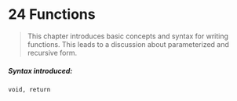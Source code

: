 # 24 Functions

>This chapter introduces basic concepts and syntax for writing functions. This leads to a discussion about parameterized and recursive form.

##### Syntax introduced:

```
void, return
```
